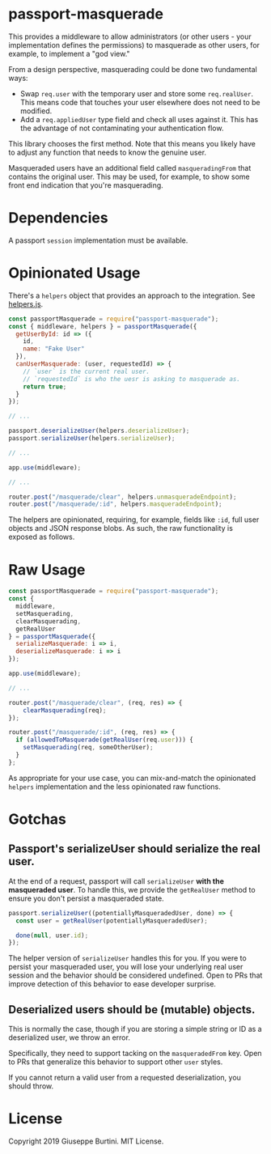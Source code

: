 # passport-masquerade

This provides a middleware to allow administrators (or other users - your implementation defines the permissions) to masquerade as other users, for example, to implement a "god view."

From a design perspective, masquerading could be done two fundamental ways:

- Swap `req.user` with the temporary user and store some `req.realUser`. This means code that touches your user elsewhere does not need to be modified.
- Add a `req.appliedUser` type field and check all uses against it. This has the advantage of not contaminating your authentication flow.

This library chooses the first method. Note that this means you likely have to adjust any function that needs to know the genuine user.

Masqueraded users have an additional field called `masqueradingFrom` that contains the original user. This may be used, for example, to show some front end indication that you're masquerading.

# Dependencies

A passport `session` implementation must be available.

# Opinionated Usage

There's a `helpers` object that provides an approach to the integration. See [helpers.js](helpers.js).

```js
const passportMasquerade = require("passport-masquerade");
const { middleware, helpers } = passportMasquerade({
  getUserById: id => ({
    id,
    name: "Fake User"
  }),
  canUserMasquerade: (user, requestedId) => {
    // `user` is the current real user.
    // `requestedId` is who the uesr is asking to masquerade as.
    return true;
  }
});

// ...

passport.deserializeUser(helpers.deserializeUser);
passport.serializeUser(helpers.serializeUser);

// ...

app.use(middleware);

// ...

router.post("/masquerade/clear", helpers.unmasqueradeEndpoint);
router.post("/masquerade/:id", helpers.masqueradeEndpoint);
```

The helpers are opinionated, requiring, for example, fields like `:id`, full user objects and JSON response blobs. As such, the raw functionality is exposed as follows.

# Raw Usage

```js
const passportMasquerade = require("passport-masquerade");
const {
  middleware,
  setMasquerading,
  clearMasquerading,
  getRealUser
} = passportMasquerade({
  serializeMasquerade: i => i,
  deserializeMasquerade: i => i
});

app.use(middleware);

// ...

router.post("/masquerade/clear", (req, res) => {
    clearMasquerading(req);
});

router.post("/masquerade/:id", (req, res) => {
  if (allowedToMasquerade(getRealUser(req.user))) {
    setMasquerading(req, someOtherUser);
  }
};
```

As appropriate for your use case, you can mix-and-match the opinionated `helpers` implementation and the less opinionated raw functions.

# Gotchas

## Passport's serializeUser should serialize the real user.

At the end of a request, passport will call `serializeUser` **with the masqueraded user**. To handle this, we provide the `getRealUser` method to ensure you don't persist a masqueraded state.

```js
passport.serializeUser((potentiallyMasqueradedUser, done) => {
  const user = getRealUser(potentiallyMasqueradedUser);

  done(null, user.id);
});
```

The helper version of `serializeUser` handles this for you. If you were to persist your masqueraded user, you will lose your underlying real user session and the behavior should be considered undefined. Open to PRs that improve detection of this behavior to ease developer surprise.

## Deserialized users should be (mutable) objects.

This is normally the case, though if you are storing a simple string or ID as a deserialized user, we throw an error.

Specifically, they need to support tacking on the `masqueradedFrom` key. Open to PRs that generalize this behavior to support other `user` styles.

If you cannot return a valid user from a requested deserialization, you should throw.

# License

Copyright 2019 Giuseppe Burtini. MIT License.
